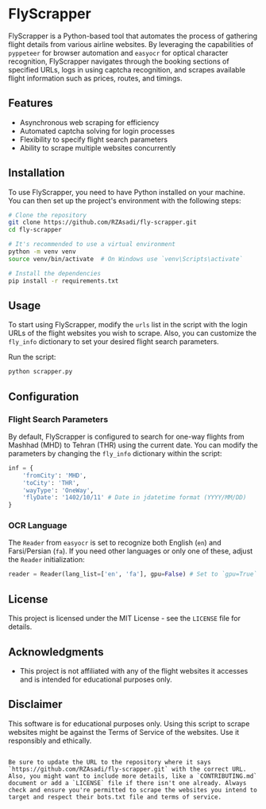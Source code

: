 # FlyScrapper

FlyScrapper is a Python-based tool that automates the process of gathering flight details from various airline websites. By leveraging the capabilities of `pyppeteer` for browser automation and `easyocr` for optical character recognition, FlyScrapper navigates through the booking sections of specified URLs, logs in using captcha recognition, and scrapes available flight information such as prices, routes, and timings.

## Features

- Asynchronous web scraping for efficiency
- Automated captcha solving for login processes
- Flexibility to specify flight search parameters
- Ability to scrape multiple websites concurrently

## Installation

To use FlyScrapper, you need to have Python installed on your machine. You can then set up the project's environment with the following steps:

```bash
# Clone the repository
git clone https://github.com/RZAsadi/fly-scrapper.git
cd fly-scrapper

# It's recommended to use a virtual environment
python -m venv venv
source venv/bin/activate  # On Windows use `venv\Scripts\activate`

# Install the dependencies
pip install -r requirements.txt
```

## Usage

To start using FlyScrapper, modify the `urls` list in the script with the login URLs of the flight websites you wish to scrape. Also, you can customize the `fly_info` dictionary to set your desired flight search parameters.

Run the script:

```bash
python scrapper.py
```

## Configuration

### Flight Search Parameters

By default, FlyScrapper is configured to search for one-way flights from Mashhad (MHD) to Tehran (THR) using the current date. You can modify the parameters by changing the `fly_info` dictionary within the script:

```python
inf = {
    'fromCity': 'MHD',
    'toCity': 'THR',
    'wayType': 'OneWay',
    'flyDate': '1402/10/11' # Date in jdatetime format (YYYY/MM/DD)
}
```

### OCR Language

The `Reader` from `easyocr` is set to recognize both English (`en`) and Farsi/Persian (`fa`). If you need other languages or only one of these, adjust the `Reader` initialization:

```python
reader = Reader(lang_list=['en', 'fa'], gpu=False) # Set to `gpu=True` if you want to use GPU acceleration
```

## License

This project is licensed under the MIT License - see the `LICENSE` file for details.

## Acknowledgments

- This project is not affiliated with any of the flight websites it accesses and is intended for educational purposes only.

## Disclaimer

This software is for educational purposes only. Using this script to scrape websites might be against the Terms of Service of the websites. Use it responsibly and ethically.
```

Be sure to update the URL to the repository where it says `https://github.com/RZAsadi/fly-scrapper.git` with the correct URL. Also, you might want to include more details, like a `CONTRIBUTING.md` document or add a `LICENSE` file if there isn't one already. Always check and ensure you're permitted to scrape the websites you intend to target and respect their bots.txt file and terms of service.